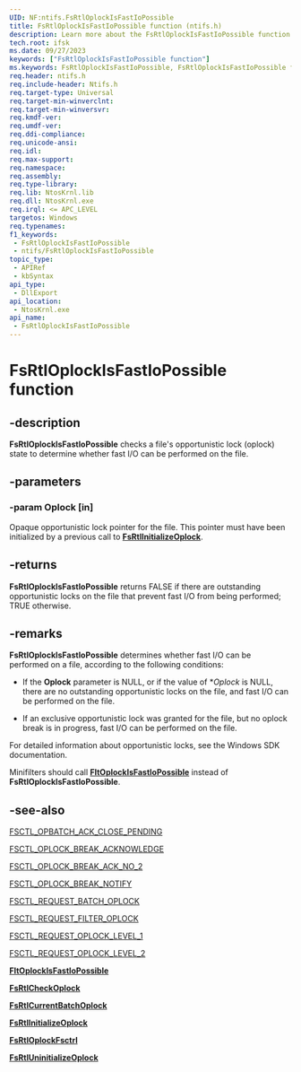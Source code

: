 ```yaml
---
UID: NF:ntifs.FsRtlOplockIsFastIoPossible
title: FsRtlOplockIsFastIoPossible function (ntifs.h)
description: Learn more about the FsRtlOplockIsFastIoPossible function.
tech.root: ifsk
ms.date: 09/27/2023
keywords: ["FsRtlOplockIsFastIoPossible function"]
ms.keywords: FsRtlOplockIsFastIoPossible, FsRtlOplockIsFastIoPossible function [Installable File System Drivers], fsrtlref_94131dc4-e2ee-4ec0-92b9-39cd8a7d6e41.xml, ifsk.fsrtloplockisfastiopossible, rxprocs/FsRtlOplockIsFastIoPossible
req.header: ntifs.h
req.include-header: Ntifs.h
req.target-type: Universal
req.target-min-winverclnt: 
req.target-min-winversvr: 
req.kmdf-ver: 
req.umdf-ver: 
req.ddi-compliance: 
req.unicode-ansi: 
req.idl: 
req.max-support: 
req.namespace: 
req.assembly: 
req.type-library: 
req.lib: NtosKrnl.lib
req.dll: NtosKrnl.exe
req.irql: <= APC_LEVEL
targetos: Windows
req.typenames: 
f1_keywords:
 - FsRtlOplockIsFastIoPossible
 - ntifs/FsRtlOplockIsFastIoPossible
topic_type:
 - APIRef
 - kbSyntax
api_type:
 - DllExport
api_location:
 - NtosKrnl.exe
api_name:
 - FsRtlOplockIsFastIoPossible
---
```


# FsRtlOplockIsFastIoPossible function

## -description

**FsRtlOplockIsFastIoPossible** checks a file's opportunistic lock (oplock) state to determine whether fast I/O can be performed on the file.

## -parameters

### -param Oplock [in]

Opaque opportunistic lock pointer for the file. This pointer must have been initialized by a previous call to [**FsRtlInitializeOplock**](nf-ntifs-_fsrtl_advanced_fcb_header-fsrtlinitializeoplock.md).

## -returns

**FsRtlOplockIsFastIoPossible** returns FALSE if there are outstanding opportunistic locks on the file that prevent fast I/O from being performed; TRUE otherwise.

## -remarks

**FsRtlOplockIsFastIoPossible** determines whether fast I/O can be performed on a file, according to the following conditions:

* If the **Oplock** parameter is NULL, or if the value of **Oplock* is NULL, there are no outstanding opportunistic locks on the file, and fast I/O can be performed on the file.

* If an exclusive opportunistic lock was granted for the file, but no oplock break is in progress, fast I/O can be performed on the file.

For detailed information about opportunistic locks, see the Windows SDK documentation.

Minifilters should call [**FltOplockIsFastIoPossible**](../fltkernel/nf-fltkernel-fltoplockisfastiopossible.md) instead of **FsRtlOplockIsFastIoPossible**.

## -see-also

[FSCTL_OPBATCH_ACK_CLOSE_PENDING](/windows-hardware/drivers/ifs/fsctl-opbatch-ack-close-pending)

[FSCTL_OPLOCK_BREAK_ACKNOWLEDGE](/windows-hardware/drivers/ifs/fsctl-oplock-break-acknowledge)

[FSCTL_OPLOCK_BREAK_ACK_NO_2](/windows-hardware/drivers/ifs/fsctl-oplock-break-ack-no-2)

[FSCTL_OPLOCK_BREAK_NOTIFY](/windows-hardware/drivers/ifs/fsctl-oplock-break-notify)

[FSCTL_REQUEST_BATCH_OPLOCK](/windows-hardware/drivers/ifs/fsctl-request-batch-oplock)

[FSCTL_REQUEST_FILTER_OPLOCK](/windows-hardware/drivers/ifs/fsctl-request-filter-oplock)

[FSCTL_REQUEST_OPLOCK_LEVEL_1](/windows-hardware/drivers/ifs/fsctl-request-oplock-level-1)

[FSCTL_REQUEST_OPLOCK_LEVEL_2](/windows-hardware/drivers/ifs/fsctl-request-oplock-level-2)

[**FltOplockIsFastIoPossible**](../fltkernel/nf-fltkernel-fltoplockisfastiopossible.md)

[**FsRtlCheckOplock**](/windows/win32/api/rrascfg/nf-rrascfg-ieapproviderconfig-initialize)

[**FsRtlCurrentBatchOplock**](nf-ntifs-_fsrtl_advanced_fcb_header-fsrtlcurrentbatchoplock.md)

[**FsRtlInitializeOplock**](nf-ntifs-_fsrtl_advanced_fcb_header-fsrtlinitializeoplock.md)

[**FsRtlOplockFsctrl**](nf-ntifs-_fsrtl_advanced_fcb_header-fsrtloplockfsctrl.md)

[**FsRtlUninitializeOplock**](nf-ntifs-_fsrtl_advanced_fcb_header-fsrtluninitializeoplock.md)
